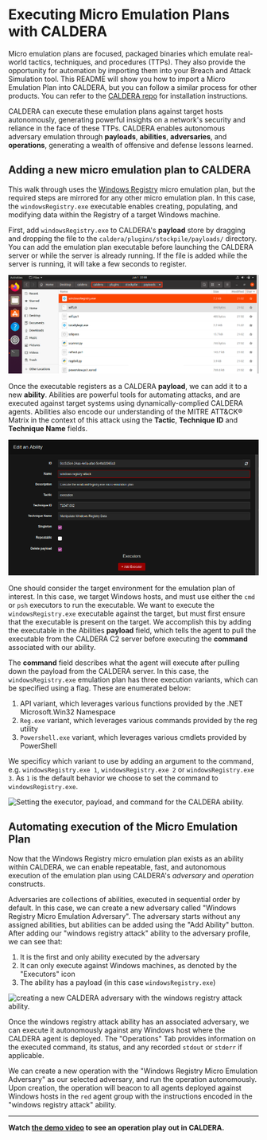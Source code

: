 # Executing Micro Emulation Plans with CALDERA

Micro emulation plans are focused, packaged binaries which emulate real-world
tactics, techniques, and procedures (TTPs). They also provide the opportunity
for automation by importing them into your Breach and Attack Simulation tool.
This README will show you how to import a Micro Emulation Plan into CALDERA, but
you can follow a similar process for other products. You can refer to the
[CALDERA repo](https://github.com/mitre/caldera) for installation instructions.

CALDERA can execute these emulation plans against target hosts autonomously,
generating powerful insights on a network's security and reliance in the face of
these TTPs.  CALDERA enables autonomous adversary emulation through
**payloads**, **abilities**, **adversaries**, and **operations**, generating a
wealth of offensive and defense lessons learned.

## Adding a new micro emulation plan to CALDERA

This walk through uses the [Windows
Registry](../src/file_access)
micro emulation plan, but the required steps are mirrored for any other micro
emulation plan. In this case, the `windowsRegistry.exe` executable enables
creating, populating, and modifying data within the Registry of a target Windows
machine.

First, add `windowsRegistry.exe` to CALDERA's **payload** store by dragging and
dropping the file to the `caldera/plugins/stockpile/payloads/` directory.  You
can add the emulation plan executable before launching the CALDERA server or
while the server is already running.  If the file is added while the server is
running, it will take a few seconds to register.

![Adding the windowsRegistry.exe payload to CALDERA's stockpile plugin.](add_payload.png "Adding a new payload")

Once the executable registers as a CALDERA **payload**, we can add it to a new
**ability**.  Abilities are powerful tools for automating attacks, and are
executed against target systems using dynamically-complied CALDERA agents.
Abilities also encode our understanding of the MITRE ATT&CK® Matrix in the
context of this attack using the **Tactic**, **Technique ID** and **Technique
Name** fields.

![Creating a new CALDERA ability with the Windows Registry micro emulation plan as a payload.](create_ability_1.png "Creating a new ability")

One should consider the target environment for the emulation plan of interest.
In this case, we target Windows hosts, and must use either the `cmd` or `psh`
executors to run the executable.  We want to execute the `windowsRegistry.exe`
executable against the target, but must first ensure that the executable is
present on the target.  We accomplish this by adding the executable in the
Abilities **payload** field, which tells the agent to pull the executable from
the CALDERA C2 server before executing the **command** associated with our
ability.

The **command** field describes what the agent will execute after pulling down
the payload from the CALDERA server.  In this case, the `windowsRegistry.exe`
emulation plan has three execution variants, which can be specified using a
flag. These are enumerated below:

1. API variant, which leverages various functions provided by the .NET
   Microsoft.Win32 Namespace
2. `Reg.exe` variant, which leverages various commands provided by the reg
   utility
3. `Powershell.exe` variant, which leverages various cmdlets provided by
   PowerShell

We specificy which variant to use by adding an argument to the command, e.g.
`windowsRegistry.exe 1`, `windowsRegistry.exe 2` or `windowsRegistry.exe 3`.  As
`1` is the default behavior we choose to set the command to
`windowsRegistry.exe`.

![Setting the executor, payload, and command for the CALDERA
ability.](create_ability_2.png "Adding the payload and executor")

## Automating execution of the Micro Emulation Plan

Now that the Windows Registry micro emulation plan exists as an ability within
CALDERA, we can enable repeatable, fast, and autonomous execution of the
emulation plan using CALDERA's *adversary* and *operation* constructs.

Adversaries are collections of abilities, executed in sequential order by
default. In this case, we can create a new adversary called "Windows Registry
Micro Emulation Adversary". The adversary starts without any assigned abilities,
but abilities can be added using the "Add Ability" button. After adding our
"windows registry attack" ability to the adversary profile, we can see that:

1. It is the first and only ability executed by the adversary
2. It can only execute against Windows machines, as denoted by the "Executors"
   icon
3. The ability has a payload (in this case `windowsRegistry.exe`)

![creating a new CALDERA adversary with the windows registry attack
ability.](create_adversary.png "Adding our ability to our adversary")

Once the windows registry attack ability has an associated adversary, we can
execute it autonomously against any Windows host where the CALDERA agent is
deployed.  The "Operations" Tab provides information on the executed command,
its status, and any recorded `stdout` or `stderr` if applicable.

We can create a new operation with the "Windows Registry Micro Emulation
Adversary" as our selected adversary, and run the operation autonomously.  Upon
creation, the operation will beacon to all agents deployed against Windows hosts
in the `red` agent group with the instructions encoded in the "windows registry
attack" ability.

---

**Watch [the demo
video](https://user-images.githubusercontent.com/27238806/174340808-f4316861-7fa9-4168-bea9-7d567afb66c5.mov)
to see an operation play out in CALDERA.**
